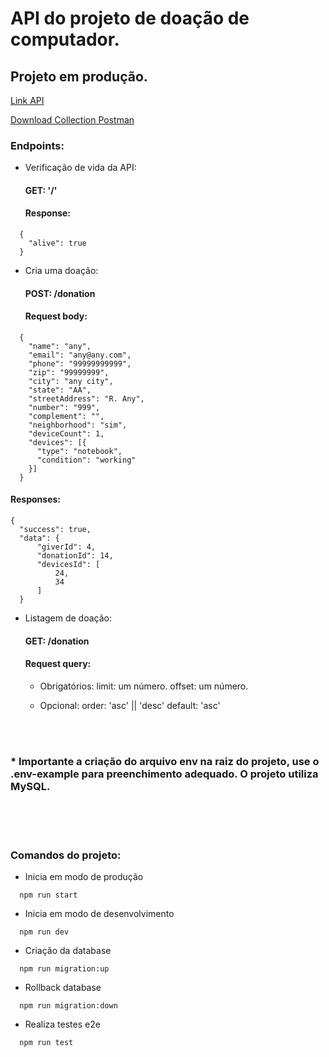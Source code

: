 # API do projeto de doação de computador.

## Projeto em produção.
[Link API](https://api-doacao-pc-app-master.herokuapp.com/)

[Download Collection Postman](https://drive.google.com/file/d/1xAGYifrIhZz32miwMKT2wpnluG842dRr/view?usp=sharing)
### Endpoints:

- Verificação de vida da API:
  #### GET: '/'
  #### Response:
```
  {
    "alive": true
  }
```

- Cria uma doação:
  #### POST: /donation
  #### Request body:
```
  {
    "name": "any",
    "email": "any@any.com",
    "phone": "99999999999",
    "zip": "99999999",
    "city": "any city",
    "state": "AA",
    "streetAddress": "R. Any",
    "number": "999",
    "complement": "",
    "neighborhood": "sim",
    "deviceCount": 1,
    "devices": [{
      "type": "notebook",
      "condition": "working"
    }]
  }
```
  #### Responses:
```
{
  "success": true,
  "data": {
      "giverId": 4,
      "donationId": 14,
      "devicesId": [
          24,
          34
      ]
  }
```

- Listagem de doação:
  #### GET: /donation
  #### Request query:
    * Obrigatórios:
      limit: um número.
      offset: um número.

    * Opcional:
      order: 'asc' || 'desc'
      default: 'asc'

<br />
<br />
<h3>* Importante a criação do arquivo env na raiz do projeto, use o .env-example para preenchimento adequado. O projeto utiliza MySQL.
</h3>
<br />
<br />
<br />

### Comandos do projeto:
* Inicia em modo de produção
```
  npm run start
```

* Inicia em modo de desenvolvimento
```
  npm run dev
```

* Criação da database
```
  npm run migration:up
```

* Rollback database
```
  npm run migration:down
```

* Realiza testes e2e
```
  npm run test
```
